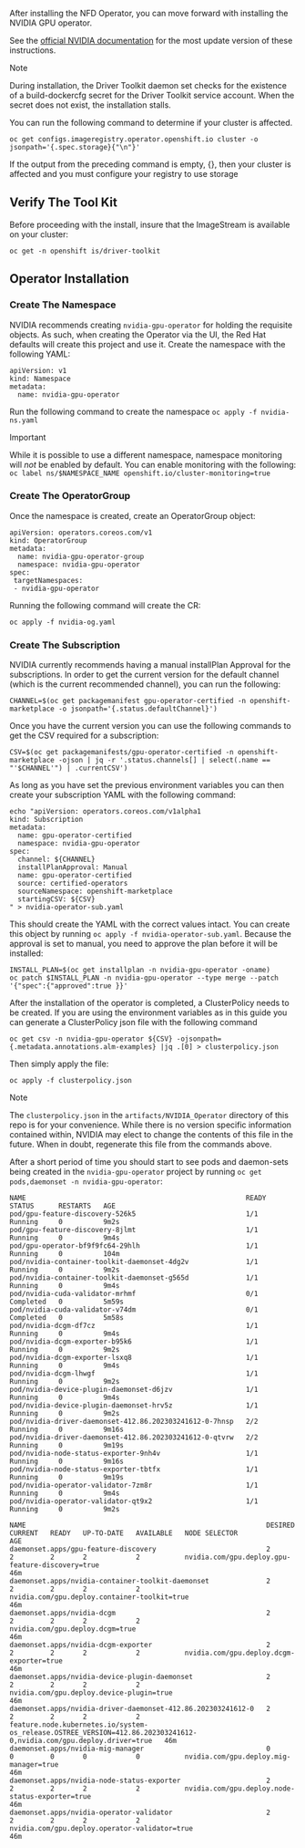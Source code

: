 After installing the NFD Operator, you can move forward with installing the NVIDIA GPU operator.

See the [official NVIDIA documentation](https://docs.nvidia.com/datacenter/cloud-native/openshift/latest/steps-overview.html) for the most update version of these instructions.

> [!NOTE]
> During installation, the Driver Toolkit daemon set checks for the existence of a build-dockercfg secret for the Driver Toolkit service account. When the secret does not exist, the installation stalls.
>
>You can run the following command to determine if your cluster is affected.
> ```
> oc get configs.imageregistry.operator.openshift.io cluster -o jsonpath='{.spec.storage}{"\n"}'
> ```
> If the output from the preceding command is empty, {}, then your cluster is affected and you must configure your registry to use storage

## Verify The Tool Kit

Before proceeding with the install, insure that the ImageStream is available on your cluster:

```
oc get -n openshift is/driver-toolkit
```

## Operator Installation

### Create The Namespace

NVIDIA recommends creating `nvidia-gpu-operator` for holding the requisite objects. As such, when creating the Operator via the UI, the Red Hat defaults will create this project and use it. Create the namespace with the following YAML:

```
apiVersion: v1
kind: Namespace
metadata:
  name: nvidia-gpu-operator
```

Run the following command to create the namespace `oc apply -f nvidia-ns.yaml`

> [!IMPORTANT]
> While it is possible to use a different namespace, namespace monitoring will _not_ be enabled by default. You can enable monitoring with the following:
> `oc label ns/$NAMESPACE_NAME openshift.io/cluster-monitoring=true`

### Create The OperatorGroup

Once the namespace is created, create an OperatorGroup object:

```
apiVersion: operators.coreos.com/v1
kind: OperatorGroup
metadata:
  name: nvidia-gpu-operator-group
  namespace: nvidia-gpu-operator
spec:
 targetNamespaces:
 - nvidia-gpu-operator
```

Running the following command will create the CR:

```
oc apply -f nvidia-og.yaml
```

### Create The Subscription

NVIDIA currently recommends having a manual installPlan Approval for the subscriptions. In order to get the current version for the default channel (which is the current recommended channel), you can run the following:

```
CHANNEL=$(oc get packagemanifest gpu-operator-certified -n openshift-marketplace -o jsonpath='{.status.defaultChannel}')
```

Once you have the current version you can use the following commands to get the CSV required for a subscription:

```
CSV=$(oc get packagemanifests/gpu-operator-certified -n openshift-marketplace -ojson | jq -r '.status.channels[] | select(.name == "'$CHANNEL'") | .currentCSV')
```

As long as you have set the previous environment variables you can then create your subscription YAML with the following command:

```
echo "apiVersion: operators.coreos.com/v1alpha1
kind: Subscription
metadata:
  name: gpu-operator-certified
  namespace: nvidia-gpu-operator
spec:
  channel: ${CHANNEL}
  installPlanApproval: Manual
  name: gpu-operator-certified
  source: certified-operators
  sourceNamespace: openshift-marketplace
  startingCSV: ${CSV}
" > nvidia-operator-sub.yaml
```

This should create the YAML with the correct values intact. You can create this object by running `oc apply -f nvidia-operator-sub.yaml`. Because the approval is set to manual, you need to approve the plan before it will be installed:

```
INSTALL_PLAN=$(oc get installplan -n nvidia-gpu-operator -oname)
oc patch $INSTALL_PLAN -n nvidia-gpu-operator --type merge --patch '{"spec":{"approved":true }}'
```

After the installation of the operator is completed, a ClusterPolicy needs to be created. If you are using the environment variables as in this guide you can generate a ClusterPolicy json file with the following command

```
oc get csv -n nvidia-gpu-operator ${CSV} -ojsonpath={.metadata.annotations.alm-examples} |jq .[0] > clusterpolicy.json
```

Then simply apply the file:

```
oc apply -f clusterpolicy.json
```


> [!NOTE]
> The `clusterpolicy.json` in the `artifacts/NVIDIA_Operator` directory of this repo is for your convenience. While there is no version specific information contained within, NVIDIA may elect to change the contents of this file in the future. When in doubt, regenerate this file from the commands above.

After a short period of time you should start to see pods and daemon-sets being created in the `nvidia-gpu-operator` project by running `oc get pods,daemonset -n nvidia-gpu-operator`:

```
NAME                                                      READY   STATUS      RESTARTS   AGE
pod/gpu-feature-discovery-526k5                           1/1     Running     0          9m2s
pod/gpu-feature-discovery-8jlmt                           1/1     Running     0          9m4s
pod/gpu-operator-bf9f9fc64-29hlh                          1/1     Running     0          104m
pod/nvidia-container-toolkit-daemonset-4dg2v              1/1     Running     0          9m2s
pod/nvidia-container-toolkit-daemonset-g565d              1/1     Running     0          9m4s
pod/nvidia-cuda-validator-mrhmf                           0/1     Completed   0          5m59s
pod/nvidia-cuda-validator-v74dm                           0/1     Completed   0          5m58s
pod/nvidia-dcgm-df7cz                                     1/1     Running     0          9m4s
pod/nvidia-dcgm-exporter-b95k6                            1/1     Running     0          9m2s
pod/nvidia-dcgm-exporter-lsxq8                            1/1     Running     0          9m4s
pod/nvidia-dcgm-lhwgf                                     1/1     Running     0          9m2s
pod/nvidia-device-plugin-daemonset-d6jzv                  1/1     Running     0          9m4s
pod/nvidia-device-plugin-daemonset-hrv5z                  1/1     Running     0          9m2s
pod/nvidia-driver-daemonset-412.86.202303241612-0-7hnsp   2/2     Running     0          9m16s
pod/nvidia-driver-daemonset-412.86.202303241612-0-qtvrw   2/2     Running     0          9m19s
pod/nvidia-node-status-exporter-9nh4v                     1/1     Running     0          9m16s
pod/nvidia-node-status-exporter-tbtfx                     1/1     Running     0          9m19s
pod/nvidia-operator-validator-7zm8r                       1/1     Running     0          9m4s
pod/nvidia-operator-validator-qt9x2                       1/1     Running     0          9m2s

NAME                                                           DESIRED   CURRENT   READY   UP-TO-DATE   AVAILABLE   NODE SELECTOR                                                                                                         AGE
daemonset.apps/gpu-feature-discovery                           2         2         2       2            2           nvidia.com/gpu.deploy.gpu-feature-discovery=true                                                                      46m
daemonset.apps/nvidia-container-toolkit-daemonset              2         2         2       2            2           nvidia.com/gpu.deploy.container-toolkit=true                                                                          46m
daemonset.apps/nvidia-dcgm                                     2         2         2       2            2           nvidia.com/gpu.deploy.dcgm=true                                                                                       46m
daemonset.apps/nvidia-dcgm-exporter                            2         2         2       2            2           nvidia.com/gpu.deploy.dcgm-exporter=true                                                                              46m
daemonset.apps/nvidia-device-plugin-daemonset                  2         2         2       2            2           nvidia.com/gpu.deploy.device-plugin=true                                                                              46m
daemonset.apps/nvidia-driver-daemonset-412.86.202303241612-0   2         2         2       2            2           feature.node.kubernetes.io/system-os_release.OSTREE_VERSION=412.86.202303241612-0,nvidia.com/gpu.deploy.driver=true   46m
daemonset.apps/nvidia-mig-manager                              0         0         0       0            0           nvidia.com/gpu.deploy.mig-manager=true                                                                                46m
daemonset.apps/nvidia-node-status-exporter                     2         2         2       2            2           nvidia.com/gpu.deploy.node-status-exporter=true                                                                       46m
daemonset.apps/nvidia-operator-validator                       2         2         2       2            2           nvidia.com/gpu.deploy.operator-validator=true                                                                         46m
```


